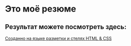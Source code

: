 # Это моё резюме

## Результат можете посмотреть здесь:

[Созданно на языке разметки и стелях HTML & CSS](https://dukauser.github.io/resume/resume.html/)
